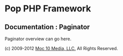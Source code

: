 Pop PHP Framework
=================

Documentation : Paginator
-------------------------

Paginator overview can go here.

(c) 2009-2012 [Moc 10 Media, LLC.](http://www.moc10media.com) All Rights Reserved.
